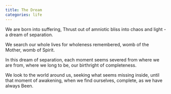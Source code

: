```yaml
---
title: The Dream
categories: life
---
```

We are born into suffering,
Thrust out of amniotic bliss
into chaos and light -
a dream of separation.

We search our whole lives
for wholeness remembered,
womb of the Mother,
womb of Spirit.

In this dream of separation,
each moment seems severed
from where we are from,
where we long to be,
our birthright of completeness.

We look to the world around us,
seeking what seems missing inside,
until that moment of awakening,
when we find ourselves, complete,
as we have always Been.

